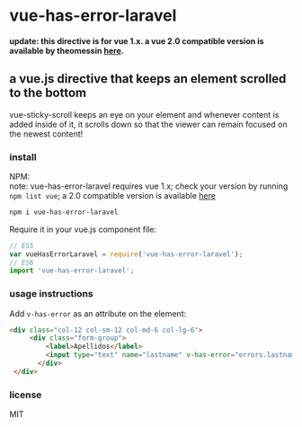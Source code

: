 # vue-has-error-laravel
#### update: this directive is for vue 1.x. a vue 2.0 compatible version is available by theomessin [here](https://github.com/theomessin/vue-chat-scroll).  
## a vue.js directive that keeps an element scrolled to the bottom


vue-sticky-scroll keeps an eye on your element and whenever content is added inside of it, it scrolls down so that the viewer can remain focused on the newest content!  


### install  

NPM:  
note: vue-has-error-laravel requires vue 1.x; check your version by running `npm list vue`; a 2.0 compatible version is available [here](https://github.com/alvarez25leo/vue-has-error-laravel)  
```bash
npm i vue-has-error-laravel
```
Require it in your vue.js component file:

```javascript
// ES5
var vueHasErrorLaravel = require('vue-has-error-laravel');
// ES6
import 'vue-has-error-laravel';
```

### usage instructions  

Add `v-has-error` as an attribute on the element:

```html
<div class="col-12 col-sm-12 col-md-6 col-lg-6">
     <div class="form-group">
         <label>Apellidos</label>
         <input type="text" name="lastname" v-has-error="errors.lastname" v-model="user.lastname"  class="form-control" >
       </div>
 </div>
```

### license

MIT
